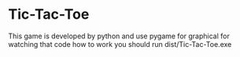 # Tic-Tac-Toe
This game is developed by python and use pygame for graphical
for watching that code how to work you should run dist/Tic-Tac-Toe.exe
